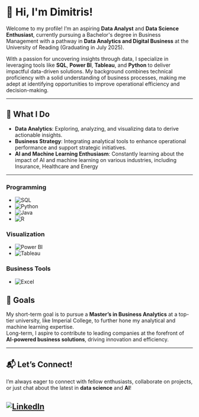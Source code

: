 # 👋 Hi, I'm Dimitris!  

Welcome to my profile! I’m an aspiring **Data Analyst** and **Data Science Enthusiast**, currently pursuing a Bachelor's degree in Business Management with a pathway in **Data Analytics and Digital Business** at the University of Reading (Graduating in July 2025).  

With a passion for uncovering insights through data, I specialize in leveraging tools like **SQL**, **Power BI**, **Tableau**, and **Python** to deliver impactful data-driven solutions. My background combines technical proficiency with a solid understanding of business processes, making me adept at identifying opportunities to improve operational efficiency and decision-making.

---

## 🚀 What I Do  
- **Data Analytics**: Exploring, analyzing, and visualizing data to derive actionable insights.  
- **Business Strategy**: Integrating analytical tools to enhance operational performance and support strategic initiatives.  
- **AI and Machine Learning Enthusiasm**: Constantly learning about the impact of AI and machine learning on various industries, including Insurance, Healthcare and Energy

---

### **Programming**  
- ![SQL](https://img.shields.io/badge/SQL-4479A1?style=flat&logo=Microsoft%20SQL%20Server&logoColor=white)  
- ![Python](https://img.shields.io/badge/Python-3776AB?style=flat&logo=python&logoColor=white)  
- ![Java](https://img.shields.io/badge/Java-007396?style=flat&logo=java&logoColor=white)  
- ![R](https://img.shields.io/badge/R-276DC3?style=flat&logo=R&logoColor=white)  

### **Visualization**  
- ![Power BI](https://img.shields.io/badge/PowerBI-F2C811?style=flat&logo=powerbi&logoColor=black)  
- ![Tableau](https://img.shields.io/badge/Tableau-E97627?style=flat&logo=Tableau&logoColor=white)  

### **Business Tools**  
- ![Excel](https://img.shields.io/badge/Microsoft%20Excel-217346?style=flat&logo=microsoft-excel&logoColor=white)  

## 🎯 Goals  
My short-term goal is to pursue a **Master’s in Business Analytics** at a top-tier university, like Imperial College, to further hone my analytical and machine learning expertise.  
Long-term, I aspire to contribute to leading companies at the forefront of **AI-powered business solutions**, driving innovation and efficiency.

---
## 📬 Let’s Connect!  
I’m always eager to connect with fellow enthusiasts, collaborate on projects, or just chat about the latest in **data science** and **AI**!  

[![LinkedIn](https://img.shields.io/badge/LinkedIn-Connect-blue)](https://www.linkedin.com/in/dimitriosath/ "Click to visit my LinkedIn profile")  
---

